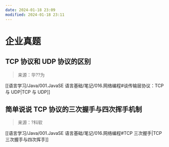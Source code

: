 ```yaml
---
date: 2024-01-18 23:09
modified: 2024-01-18 23:11
---
```


# 企业真题

## TCP 协议和 UDP 协议的区别

>来源：华??为

[[语言学习/Java/001.JavaSE 语言基础/笔记/016.网络编程#谈传输层协议：TCP 与 UDP|TCP 与 UDP]]

## 简单说说 TCP 协议的三次握手与四次挥手机制

>来源：?科软

[[语言学习/Java/001.JavaSE 语言基础/笔记/016.网络编程#TCP 三次握手|TCP 三次握手与四次挥手]]

